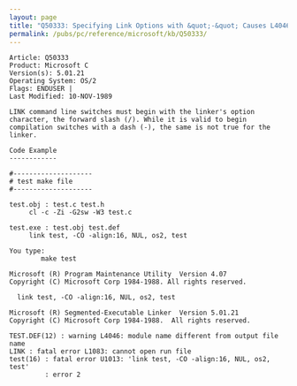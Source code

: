 ```yaml
---
layout: page
title: "Q50333: Specifying Link Options with &quot;-&quot; Causes L4046, L1083, or U1013"
permalink: /pubs/pc/reference/microsoft/kb/Q50333/
---
```


	Article: Q50333
	Product: Microsoft C
	Version(s): 5.01.21
	Operating System: OS/2
	Flags: ENDUSER |
	Last Modified: 10-NOV-1989
	
	LINK command line switches must begin with the linker's option
	character, the forward slash (/). While it is valid to begin
	compilation switches with a dash (-), the same is not true for the
	linker.
	
	Code Example
	------------
	
	#--------------------
	# test make file
	#--------------------
	
	test.obj : test.c test.h
	     cl -c -Zi -G2sw -W3 test.c
	
	test.exe : test.obj test.def
	     link test, -CO -align:16, NUL, os2, test
	
	You type:
	        make test
	
	Microsoft (R) Program Maintenance Utility  Version 4.07
	Copyright (C) Microsoft Corp 1984-1988. All rights reserved.
	
	  link test, -CO -align:16, NUL, os2, test
	
	Microsoft (R) Segmented-Executable Linker  Version 5.01.21
	Copyright (C) Microsoft Corp 1984-1988.  All rights reserved.
	
	TEST.DEF(12) : warning L4046: module name different from output file name
	LINK : fatal error L1083: cannot open run file
	test(16) : fatal error U1013: 'link test, -CO -align:16, NUL, os2, test'
	         : error 2
